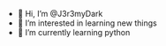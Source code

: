- 👋 Hi, I’m @J3r3myDark
- 👀 I’m interested in learning new things
- 🌱 I’m currently learning python

<!---
J3r3myDark/J3r3myDark is a ✨ special ✨ repository because its `README.md` (this file) appears on your GitHub profile.
You can click the Preview link to take a look at your changes.
--->
